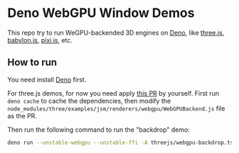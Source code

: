 # Deno WebGPU Window Demos

This repo try to run WeGPU-backended 3D engines on [Deno](https://deno.com), like [three.js](https://threejs.org), [babylon.js](https://www.babylonjs.com), [pixi.js](https://pixijs.com), etc.

## How to run

You need install [Deno](https://deno.com) first.

For three.js demos, for now you need apply [this PR](https://github.com/mrdoob/three.js/pull/28192) by yourself. First run `deno cache` to cache the dependencies,
then modify the `node_modules/three/examples/jsm/renderers/webgpu/WebGPUBackend.js` file as the PR.

Then run the following command to run the "backdrop" demo:

```sh
deno run --unstable-webgpu --unstable-ffi -A threejs/webgpu-backdrop.ts
```